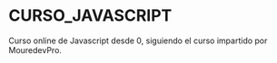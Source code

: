 # CURSO_JAVASCRIPT
Curso online de Javascript desde 0, siguiendo el curso impartido por MouredevPro. 
